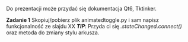 Do prezentacji może przydać się dokumentacja Qt6, Tktinker.

**Zadanie 1**
Skopiuj/pobierz plik animatedtoggle.py i sam napisz funkcjonalność ze slajdu XX
***TIP***: Przyda ci się *.stateChanged.connect()* oraz metoda do zmiany stylu arkusza. 


